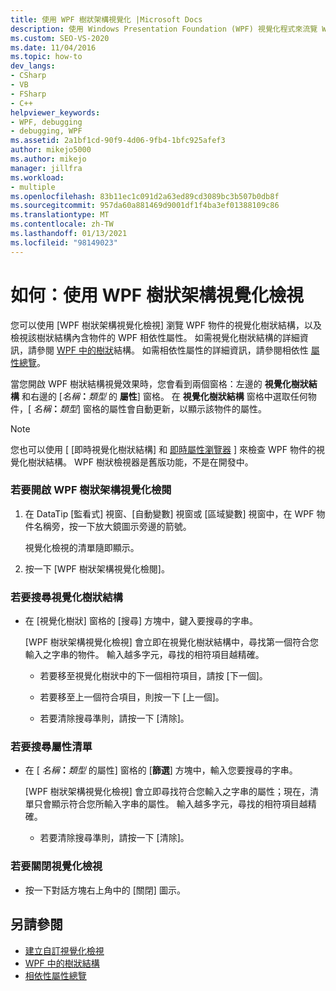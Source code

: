 ```yaml
---
title: 使用 WPF 樹狀架構視覺化 |Microsoft Docs
description: 使用 Windows Presentation Foundation (WPF) 視覺化程式來流覽 WPF 物件的視覺化樹狀結構，以及在 Visual Studio 中查看 WPF 相依性屬性。
ms.custom: SEO-VS-2020
ms.date: 11/04/2016
ms.topic: how-to
dev_langs:
- CSharp
- VB
- FSharp
- C++
helpviewer_keywords:
- WPF, debugging
- debugging, WPF
ms.assetid: 2a1bf1cd-90f9-4d06-9fb4-1bfc925afef3
author: mikejo5000
ms.author: mikejo
manager: jillfra
ms.workload:
- multiple
ms.openlocfilehash: 83b11ec1c091d2a63ed89cd3089bc3b507b0db8f
ms.sourcegitcommit: 957da60a881469d9001df1f4ba3ef01388109c86
ms.translationtype: MT
ms.contentlocale: zh-TW
ms.lasthandoff: 01/13/2021
ms.locfileid: "98149023"
---
```

# <a name="how-to-use-the-wpf-tree-visualizer"></a>如何：使用 WPF 樹狀架構視覺化檢視
您可以使用 [WPF 樹狀架構視覺化檢視] 瀏覽 WPF 物件的視覺化樹狀結構，以及檢視該樹狀結構內含物件的 WPF 相依性屬性。 如需視覺化樹狀結構的詳細資訊，請參閱 [WPF 中的樹狀](/dotnet/framework/wpf/advanced/trees-in-wpf)結構。 如需相依性屬性的詳細資訊，請參閱相依性 [屬性總覽](/dotnet/framework/wpf/advanced/dependency-properties-overview)。

 當您開啟 WPF 樹狀結構視覺效果時，您會看到兩個窗格：左邊的 **視覺化樹狀結構** 和右邊的 [_名稱_**：**_類型_ 的 **屬性**] 窗格。 在 **視覺化樹狀結構** 窗格中選取任何物件，[  _名稱_**：**_類型_] 窗格的屬性會自動更新，以顯示該物件的屬性。

 > [!NOTE]
 > 您也可以使用 [ [即時視覺化樹狀結構] 和 [即時屬性瀏覽器](../xaml-tools/inspect-xaml-properties-while-debugging.md) ] 來檢查 WPF 物件的視覺化樹狀結構。 WPF 樹狀檢視器是舊版功能，不是在開發中。

### <a name="to-open-the-wpf-tree-visualizer"></a>若要開啟 WPF 樹狀架構視覺化檢閱

1. 在 DataTip [監看式] 視窗、[自動變數] 視窗或 [區域變數] 視窗中，在 WPF 物件名稱旁，按一下放大鏡圖示旁邊的箭號。

     視覺化檢視的清單隨即顯示。

2. 按一下 [WPF 樹狀架構視覺化檢閱]。

### <a name="to-search-the-visual-tree"></a>若要搜尋視覺化樹狀結構

- 在 [視覺化樹狀] 窗格的 [搜尋] 方塊中，鍵入要搜尋的字串。

  [WPF 樹狀架構視覺化檢視] 會立即在視覺化樹狀結構中，尋找第一個符合您輸入之字串的物件。 輸入越多字元，尋找的相符項目越精確。

  - 若要移至視覺化樹狀中的下一個相符項目，請按 [下一個]。

  - 若要移至上一個符合項目，則按一下 [上一個]。

  - 若要清除搜尋準則，請按一下 [清除]。

### <a name="to-search-the-properties-list"></a>若要搜尋屬性清單

- 在 [  _名稱_**：**_類型_ 的屬性] 窗格的 [**篩選**] 方塊中，輸入您要搜尋的字串。

  [WPF 樹狀架構視覺化檢視] 會立即尋找符合您輸入之字串的屬性；現在，清單只會顯示符合您所輸入字串的屬性。 輸入越多字元，尋找的相符項目越精確。

  - 若要清除搜尋準則，請按一下 [清除]。

### <a name="to-close-the-visualizer"></a>若要關閉視覺化檢視

- 按一下對話方塊右上角中的 [關閉] 圖示。

## <a name="see-also"></a>另請參閱
- [建立自訂視覺化檢視](../debugger/create-custom-visualizers-of-data.md)
- [WPF 中的樹狀結構](/dotnet/framework/wpf/advanced/trees-in-wpf)
- [相依性屬性總覽](/dotnet/framework/wpf/advanced/dependency-properties-overview)
